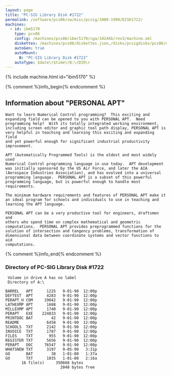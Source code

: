 ```yaml
---
layout: page
title: "PC-SIG Library Disk #1722"
permalink: /software/pcx86/sw/misc/pcsig/1000-1999/DISK1722/
machines:
  - id: ibm5170
    type: pcx86
    config: /machines/pcx86/ibm/5170/cga/1024kb/rev3/machine.xml
    diskettes: /machines/pcx86/diskettes.json,/disks/pcsigdisks/pcx86/diskettes.json
    autoGen: true
    autoMount:
      B: "PC-SIG Library Disk #1722"
    autoType: $date\r$time\rB:\rDIR\r
---
```


{% include machine.html id="ibm5170" %}

{% comment %}info_begin{% endcomment %}

## Information about "PERSONAL APT"

    Want to learn Numerical Control programming?  This exciting and
    expanding field can be opened to you with PERSONAL APT.  Need
    programming help?  With its totally integrated working environment,
    including screen editor and graphic tool path display, PERSONAL APT is
    very helpful in teaching and learning this exciting and expanding field
    and yet powerful enough for significant industrial productivity
    improvement.
    
    APT (Automatically Programmed Tools) is the oldest and most widely used
    Numerical Control programming language in use today.  APT development
    was initially sponsored by the US Air Force, and later the AIA
    (Aerospace Industries Association), and has evolved into a universal
    programming language.  PERSONAL APT is a subset of this powerful
    programming language, but is powerful enough to handle most
    requirements.
    
    The minimum hardware requirements and features of PERSONAL APT make it
    an ideal program for schools and individuals to use in teaching and
    learning the APT language.
    
    PERSONAL APT can be a very productive tool for engineers, draftsmen and
    others who spend time on complex mathematical and geometric
    computations.  PERSONAL APT provides preprogrammed functions for the
    solution of intersection and tangency problems, transformation of
    dimensional data between coordinate systems and vector functions to aid
    computations.
{% comment %}info_end{% endcomment %}


### Directory of PC-SIG Library Disk #1722

     Volume in drive A has no label
     Directory of A:\

    BARREL   APT      1225   9-01-90  12:00p
    DEFTEST  APT      4283   9-01-90  12:00p
    PERAPT_H COM     19042   9-01-90  12:00p
    LATHEXMP APT      1688   9-01-90  12:00p
    MILLEXMP APT      1740   9-01-90  12:00p
    PERAPT   EXE    224833   9-01-90  12:00p
    PRINTDOC BAT        42   9-01-90  12:00p
    README            6458   9-01-90  12:00p
    SCHOOLS  TXT      2142   9-01-90  12:00p
    INVOICE  TXT      1787   9-01-90  12:00p
    FILES    TXT       955   9-01-90  12:00p
    REGISTER TXT      5656   9-01-90  12:00p
    PERAPT   DOC     76547   9-01-90  12:00p
    WHATSNEW TXT      3197   9-05-90   3:31p
    GO       BAT        38   1-01-80   1:37a
    GO       TXT      1035   1-01-80   2:16a
           16 file(s)     350668 bytes
                            2048 bytes free
